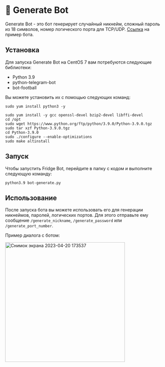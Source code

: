 # :twisted_rightwards_arrows: Generate Bot

Generate Bot - это бот генерирует случайный никнейм, сложный пароль из 18 символов, номер логического порта для TCP/UDP. [Ссылка](https://t.me/generate_asker_bot) на пример бота.

## Установка

Для запуска Generate Bot на CentOS 7 вам потребуются следующие библиотеки:

- Python 3.9
- python-telegram-bot
- bot-football

Вы можете установить их с помощью следующих команд:

`sudo yum install python3 -y`

```
sudo yum install -y gcc openssl-devel bzip2-devel libffi-devel
cd /opt
sudo wget https://www.python.org/ftp/python/3.9.0/Python-3.9.0.tgz
sudo tar xzf Python-3.9.0.tgz
cd Python-3.9.0
sudo ./configure --enable-optimizations
sudo make altinstall
```

## Запуск

Чтобы запустить Fridge Bot, перейдите в папку с кодом и выполните следующую команду:

`python3.9 bot-generate.py`

## Использование

После запуска бота вы можете использовать его для генерации никнеймов, паролей, логических портов. Для этого отправьте ему сообщение `/generate_nickname`, `/generate_password` или `/generate_port_number`. 

Пример диалога с ботом:

<img width="385" alt="Снимок экрана 2023-04-20 173537" src="https://user-images.githubusercontent.com/62985982/233399773-1260186a-201a-4ff0-9da8-755d6f120a28.png">
